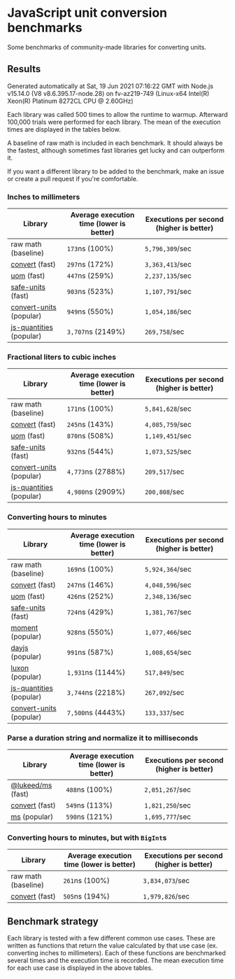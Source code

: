 # JavaScript unit conversion benchmarks

Some benchmarks of community-made libraries for converting units.

## Results

<!-- beginblock(results) -->

Generated automatically at Sat, 19 Jun 2021 07:16:22 GMT with Node.js v15.14.0 (V8 v8.6.395.17-node.28) on fv-az219-749 (Linux-x64 Intel(R) Xeon(R) Platinum 8272CL CPU @ 2.60GHz)

Each library was called 500 times to allow the runtime to warmup.
Afterward 100,000 trials were performed for each library.
The mean of the execution times are displayed in the tables below.

A baseline of raw math is included in each benchmark.
It should always be the fastest, although sometimes fast libraries get lucky and can outperform it.

If you want a different library to be added to the benchmark, make an issue or create a pull request if you're comfortable.

### Inches to millimeters

| Library                                                            | Average execution time (lower is better) | Executions per second (higher is better) |
| ------------------------------------------------------------------ | ---------------------------------------- | ---------------------------------------- |
| raw math (baseline)                                                | `173`ns (100%)                           | `5,796,309`/sec                          |
| [convert](https://npmjs.com/package/convert) (fast)                | `297`ns (172%)                           | `3,363,413`/sec                          |
| [uom](https://npmjs.com/package/uom) (fast)                        | `447`ns (259%)                           | `2,237,135`/sec                          |
| [safe-units](https://npmjs.com/package/safe-units) (fast)          | `903`ns (523%)                           | `1,107,791`/sec                          |
| [convert-units](https://npmjs.com/package/convert-units) (popular) | `949`ns (550%)                           | `1,054,186`/sec                          |
| [js-quantities](https://npmjs.com/package/js-quantities) (popular) | `3,707`ns (2149%)                        | `269,758`/sec                            |

### Fractional liters to cubic inches

| Library                                                            | Average execution time (lower is better) | Executions per second (higher is better) |
| ------------------------------------------------------------------ | ---------------------------------------- | ---------------------------------------- |
| raw math (baseline)                                                | `171`ns (100%)                           | `5,841,628`/sec                          |
| [convert](https://npmjs.com/package/convert) (fast)                | `245`ns (143%)                           | `4,085,759`/sec                          |
| [uom](https://npmjs.com/package/uom) (fast)                        | `870`ns (508%)                           | `1,149,451`/sec                          |
| [safe-units](https://npmjs.com/package/safe-units) (fast)          | `932`ns (544%)                           | `1,073,525`/sec                          |
| [convert-units](https://npmjs.com/package/convert-units) (popular) | `4,773`ns (2788%)                        | `209,517`/sec                            |
| [js-quantities](https://npmjs.com/package/js-quantities) (popular) | `4,980`ns (2909%)                        | `200,808`/sec                            |

### Converting hours to minutes

| Library                                                            | Average execution time (lower is better) | Executions per second (higher is better) |
| ------------------------------------------------------------------ | ---------------------------------------- | ---------------------------------------- |
| raw math (baseline)                                                | `169`ns (100%)                           | `5,924,364`/sec                          |
| [convert](https://npmjs.com/package/convert) (fast)                | `247`ns (146%)                           | `4,048,596`/sec                          |
| [uom](https://npmjs.com/package/uom) (fast)                        | `426`ns (252%)                           | `2,348,136`/sec                          |
| [safe-units](https://npmjs.com/package/safe-units) (fast)          | `724`ns (429%)                           | `1,381,767`/sec                          |
| [moment](https://npmjs.com/package/moment) (popular)               | `928`ns (550%)                           | `1,077,466`/sec                          |
| [dayjs](https://npmjs.com/package/dayjs) (popular)                 | `991`ns (587%)                           | `1,008,654`/sec                          |
| [luxon](https://npmjs.com/package/luxon) (popular)                 | `1,931`ns (1144%)                        | `517,849`/sec                            |
| [js-quantities](https://npmjs.com/package/js-quantities) (popular) | `3,744`ns (2218%)                        | `267,092`/sec                            |
| [convert-units](https://npmjs.com/package/convert-units) (popular) | `7,500`ns (4443%)                        | `133,337`/sec                            |

### Parse a duration string and normalize it to milliseconds

| Library                                                   | Average execution time (lower is better) | Executions per second (higher is better) |
| --------------------------------------------------------- | ---------------------------------------- | ---------------------------------------- |
| [@lukeed/ms](https://npmjs.com/package/@lukeed/ms) (fast) | `488`ns (100%)                           | `2,051,267`/sec                          |
| [convert](https://npmjs.com/package/convert) (fast)       | `549`ns (113%)                           | `1,821,250`/sec                          |
| [ms](https://npmjs.com/package/ms) (popular)              | `590`ns (121%)                           | `1,695,777`/sec                          |

### Converting hours to minutes, but with `BigInt`s

| Library                                             | Average execution time (lower is better) | Executions per second (higher is better) |
| --------------------------------------------------- | ---------------------------------------- | ---------------------------------------- |
| raw math (baseline)                                 | `261`ns (100%)                           | `3,834,073`/sec                          |
| [convert](https://npmjs.com/package/convert) (fast) | `505`ns (194%)                           | `1,979,826`/sec                          |

<!-- endblock(results) -->

## Benchmark strategy

Each library is tested with a few different common use cases.
These are written as functions that return the value calculated by that use case (ex. converting inches to millimeters).
Each of these functions are benchmarked several times and the execution time is recorded.
The mean execution time for each use case is displayed in the above tables.
